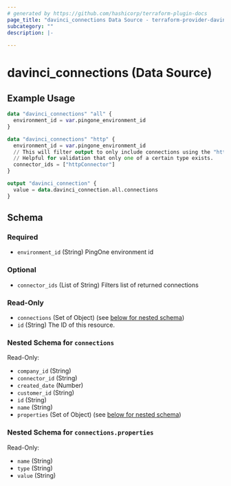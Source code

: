 ```yaml
---
# generated by https://github.com/hashicorp/terraform-plugin-docs
page_title: "davinci_connections Data Source - terraform-provider-davinci"
subcategory: ""
description: |-
  
---
```


# davinci_connections (Data Source)



## Example Usage

```terraform
data "davinci_connections" "all" {
  environment_id = var.pingone_environment_id
}

data "davinci_connections" "http" {
  environment_id = var.pingone_environment_id
  // This will filter output to only include connections using the "httpConnector" type. 
  // Helpful for validation that only one of a certain type exists.
  connector_ids = ["httpConnector"]
}

output "davinci_connection" {
  value = data.davinci_connection.all.connections
}
```

<!-- schema generated by tfplugindocs -->
## Schema

### Required

- `environment_id` (String) PingOne environment id

### Optional

- `connector_ids` (List of String) Filters list of returned connections

### Read-Only

- `connections` (Set of Object) (see [below for nested schema](#nestedatt--connections))
- `id` (String) The ID of this resource.

<a id="nestedatt--connections"></a>
### Nested Schema for `connections`

Read-Only:

- `company_id` (String)
- `connector_id` (String)
- `created_date` (Number)
- `customer_id` (String)
- `id` (String)
- `name` (String)
- `properties` (Set of Object) (see [below for nested schema](#nestedobjatt--connections--properties))

<a id="nestedobjatt--connections--properties"></a>
### Nested Schema for `connections.properties`

Read-Only:

- `name` (String)
- `type` (String)
- `value` (String)


